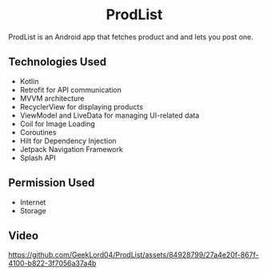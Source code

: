 <h1 align = "center">ProdList</h1>

ProdList is an Android app that fetches product and and lets you post one.

 ## Technologies Used
- Kotlin
- Retrofit for API communication
- MVVM architecture
- RecyclerView for displaying products
- ViewModel and LiveData for managing UI-related data
- Coil for Image Loading
- Coroutines
- Hilt for Dependency Injection
- Jetpack Navigation Framework
- Splash API

## Permission Used
- Internet
- Storage

## Video


https://github.com/GeekLord04/ProdList/assets/84928799/27a4e20f-867f-4100-b822-3f7056a37a4b

